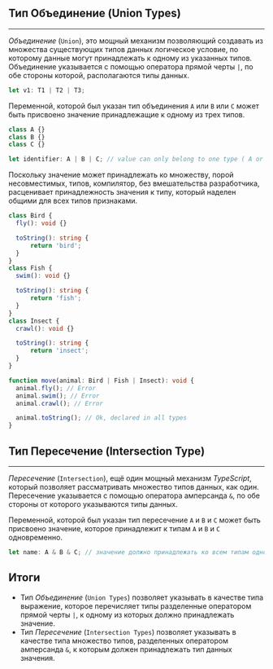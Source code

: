 ## Тип Объединение (Union Types)
________________

*Объединение* (`Union`), это мощный механизм позволяющий создавать из множества существующих типов данных логическое условие, по которому данные могут принадлежать к одному из указанных типов. Объединение указывается с помощью оператора прямой черты `|`, по обе стороны которой, располагаются типы данных.

~~~~~typescript
let v1: T1 | T2 | T3;
~~~~~

Переменной, которой был указан тип объединения `A` или `B` или `C` может быть присвоено значение принадлежащие к одному из трех типов.

~~~~~typescript
class A {}
class B {}
class C {}

let identifier: A | B | C; // value can only belong to one type ( A or B or C )
~~~~~

Поскольку значение может принадлежать ко множеству, порой несовместимых, типов, компилятор, без вмешательства разработчика, расценивает принадлежность значения к типу, который наделен общими для всех типов признаками.

~~~~~typescript
class Bird {
  fly(): void {}

  toString(): string {
      return 'bird';
  }
}
class Fish {
  swim(): void {}

  toString(): string {
      return 'fish';
  }
}
class Insect {
  crawl(): void {}

  toString(): string {
      return 'insect';
  }
}

function move(animal: Bird | Fish | Insect): void {
  animal.fly(); // Error
  animal.swim(); // Error
  animal.crawl(); // Error

  animal.toString(); // Ok, declared in all types
}
~~~~~


## Тип Пересечение (Intersection Type)
________________

*Пересечение* (`Intersection`), ещё один мощный механизм *TypeScript*, который позволяет рассматривать  множество типов данных, как один. Пересечение указывается с помощью оператора амперсанда `&`, по обе стороны от которого указываются типы данных.

Переменной, которой был указан тип пересечение `A` и `B` и `С` может быть присвоено значение, которое принадлежит к типам `A` и `B` и `C` одновременно.

~~~~~typescript
let name: A & B & C; // значение должно принадлежать ко всем типам одновременно
~~~~~


## Итоги

- Тип *Объединение* (`Union Types`) позволяет указывать в качестве типа выражение, которое перечисляет типы разделенные оператором прямой черты `|`, к одному из которых должно принадлежать значение.
- Тип *Пересечение* (`Intersection Types`) позволяет указывать в качестве типа множество типов, разделенных оператором амперсанда `&`, к которым должен принадлежать тип данных значения.
